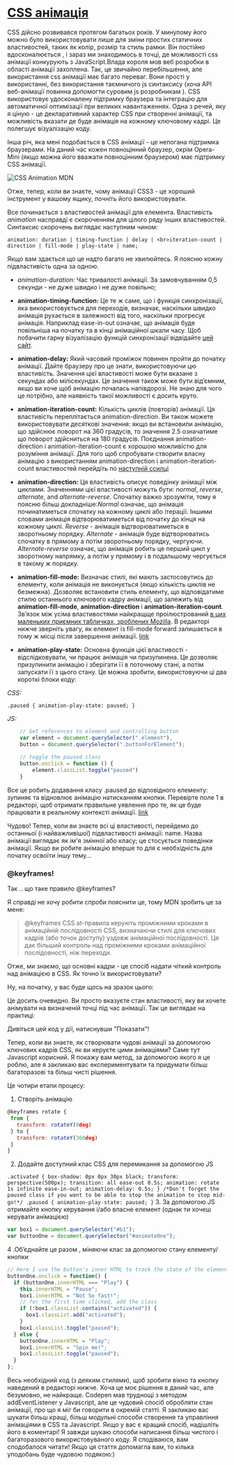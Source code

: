 # [CSS анімація](https://codeburst.io/learning-css-animations-with-a-touch-of-javascript-985a2404dc5e)

CSS дійсно розвивався протягом багатьох років. У минулому його можно було використовувати лише для зміни простих статичних властивостей, таких як колір, розмір та стиль рамки. Він постійно вдосконалюється , і зараз ми знаходимось в точці, де можливості css анімації конкурують з JavaScript.Влада короля мов веб розробки в області анімації захоплена. Так, це звичайно перебільшення, але використання css анімації має багато переваг. Вони прості у використанні, без використання таємничого js синтаксису (хоча API веб-анімації  повинна допомогти суровим js розробникам ). CSS використовує удосконалену підтримку браузера та інтеграцію для автоматичної оптимізації при великих навантаженнях. Одна з речей, яку я ціную - це декларативний характер CSS при створенні анімації, та можливість вказати де буде анімація на кожному ключовому кадрі. Це полегшує візуалізацію коду.

Інша річ, яка мені подобається в CSS анімації - це непогана підтримка браузерами. На даний час кожен повноцінний браузер, окрім Opera-Mini (якщо можна його вважати повноцінним браузером) має підтримку СSS анімації.

![CSS Animation MDN](https://cdn-images-1.medium.com/max/800/1*-h8ZRKUONNb5iMegkGDzXw.png)

Отже, тепер, коли ви знаєте, чому анімації CSS3 - це хороший інструмент у вашому ящику, почніть його використовувати.

Все починається з властивостей анімації для елемента. Властивість *animation* насправді є скороченням для цілого ряду інших властивостей. Синтаксис скорочень виглядає наступним чином:

`
animation: duration | timing-function | delay | <br>iteration-count | direction | fill-mode | play-state | name;
`

Якщо вам здається що це надто багато не хвилюйтесь. Я поясню кожну підвластивість одна за одною.

* *animation-duration:* Час тривалості анімації. За замовчуванням 0,5 секунди - не дуже швидко і не дуже повільно;
    
* **animation-timing-function:** Це те ж саме, що і функція синхронізації, яка використовується для переходів, визначає, наскільки швидко анімація рухається в   залежності від того, наскільки прогресує анімація. Наприклад  ease-in-out означає, що анімація буде повільніша на початку та в кінці анімаційної шкали часу. Щоб побачити  гарну візуалізацію функцій синхронізації відвідайте [цей сайт](http://easings.net/uk).
 
* **animation-delay:** Який часовий проміжок повинен пройти до початку анімації. Дайте браузеру про це знати, використовуючи цю властивість. Значення цієї властивості може бути вказане з секундах або мілісекундах. Це значення також може бути від’ємним, якщо ви хоче щоб анімацію почалась напівдорозі. Не знаю для чого це потрібно, але наявність такої можливості є досить круто.

* **animation-iteration-count:** Кількість циклів (повторів) анімації. Ця  властивість переплітається animation-direction. Ви також можете використовувати десяткові значення: якщо ви встановили анімацію, що здійснює поворот на 360 градусів, то значення 2.5 означатиме що поворот здійсниться на 180 градусів. Поєднання animation-direction і animation-iteration-count є хорошою можливістю для розуміння анімації. Для того щоб спробувати створити власну анімацію з використанням animation-direction і animation-iteration-count властивостей перейдіть по [наступній ссилці](https://codepen.io/afrench53198/embed/preview/bLYXLR?default-tabs=css%2Cresult&embed-version=2&height=600&host=https%3A%2F%2Fcodepen.io&referrer=https%3A%2F%2Fcodeburst.io%2Fmedia%2F38f4970a90124d3303602c8e4b0e4e8c%3FpostId%3D985a2404dc5e&slug-hash=bLYXLR")
  
* **animation-direction:** Ця властивість описує поведінку анімації між циклами. Значеннями цієї властивості можуть бути: *normal*, *reverse*, *alternate*, and *alternate-reverse*. Спочатку важко зрозуміти, тому я поясню більш докладніше:*Normal* означає, що анімація починатиметься спочатку на кожному циклі або ітерації. Іншими словами анімація відтворюватиметься від початку до кінця на кожному циклі. *Reverse* - анімація відтворюватиметься в зворотньому порядку. *Alternate* - анімація буде відтворюватись спочатку в прямому а потім зворотньому порядку, чергуючи. *Alternate-reverse*  означає, що анімація робить це перший цикл у зворотному напрямку, а потім у прямому і в подальшому чергується в такому ж порядку.

* **animation-fill-mode:** Визначає стилі, які мають застосовутись до елементу, коли анімація не виконується (якщо кількість циклів не безмежна). Дозволяє встановити стиль елементу, що відповідатиме стилю останнього ключового кадру анімації, що залежить вiд **animation-fill-mode**, **animation-direction** i **animation-iteration-count**. Зв’язок між усіма властивостями найкращще проілюстрований  [в цих маленьких приємних табличках, зроблених Mozilla](https://developer.mozilla.org/en-US/docs/Web/CSS/animation-fill-mode). В редакторі нижче зверніть увагу, як елемент із fill-mode forward залишається в тому ж  місці після завершення анімації.
[link](https://codepen.io/afrench53198/embed/preview/bLYXLR?default-tabs=css%2Cresult&embed-version=2&height=600&host=https%3A%2F%2Fcodepen.io&referrer=https%3A%2F%2Fcodeburst.io%2Fmedia%2F38f4970a90124d3303602c8e4b0e4e8c%3FpostId%3D985a2404dc5e&slug-hash=bLYXLR)
 
 * **animation-play-state:** Основна функція цієї властивості -  відслідковувати, чи працює анімація чи призупинена. Це дозволяє призупинити анімацію і зберігати     її в поточному стані, а потім запускати її з цього стану. Це можна зробити, використовуючи ці два короткі блоки коду:
   
*CSS:*

   `
   .paused {
      animation-play-state: paused;
    }
   `
   
 *JS:*
 
 ```javascript
     // Get references to element and controlling button
     var element = document.querySelector(".element"),
     button = document.querySelector(".buttonForElement");
     
     // toggle the paused class
     button.onclick = function () {
         element.classList.toggle("paused")
     }
   ```
  
Все це робить додавання класу .paused до відповідного елементу: зупиняє та відновлює анімацію натисканням кнопки. Перевірте поле 1 в редакторі, щоб отримати правильне уявлення про те, як це буде працювати в реальному контексті анімації.
[link](https://codepen.io/afrench53198/embed/preview/EQKyWL?default-tabs=css%2Cresult&embed-version=2&height=600&host=https%3A%2F%2Fcodepen.io&referrer=https%3A%2F%2Fcodeburst.io%2Fmedia%2F8edddeb361e2ed32080603becfb5c540%3FpostId%3D985a2404dc5e&slug-hash=EQKyWL)  
 
 Чудово! Тепер, коли ви знаєте всі ці властивості, перейдемо до останньої (і найважливішої) підвластивості анімації: name.
Назва анімації виглядає як ім'я змінної або класу; це стосується поведінки анімації. Якщо ви робите анімацію вперше то для є необхідність для початку освоїти іншу тему…

### @keyframes!

Так .. що таке правило @keyframes?

Я справді не хочу робити спроби пояснити це, тому MDN зробить це за мене:
>@keyframes CSS at-правила  керують проміжними кроками в анімаційній послідовності CSS, визначаючи стилі для ключових кадрів (або точок доступу) уздовж анімаційної послідовності. Це дає більший контроль над проміжними кроками анімаційної послідовності, ніж переходи.

Отже, ми знаємо, що основні кадри - це спосіб надати чіткий контроль над анімацією в CSS. Як точно їх використовувати?

Ну, на  початку, у вас буде щось на зразок цього:

Це досить очевидно. Ви просто вказуєте стан властивості, яку ви хочете анімувати на визначеній точці під час анімації. Так це виглядає на практиці:

Дивіться цей код у дії, натиснувши "Показати"!

Тепер, коли ви знаєте, як створювати чудові анімації за допомогою ключових кадрів CSS, як ви керуєте цими анімаціями? Саме тут Javascript корисний.
Я покажу вам метод, за допомогою якого я це роблю, але я закликаю вас експериментувати та придумати більш багаторазові та більш чисті рішення. 

Це чотири етапи процесу:

1. Створіть анімацію

 ```javascript
 @keyframes rotate {
  from {
    transform: rotateY(0deg)
  } to {
    transform: rotateY(360deg)
  }
}
 ```
2. Додайте доступний клас CSS для перемикання за допомогою JS

`
.activated {
  box-shadow: 0px 0px 30px black;
  transform: perspective(500px);
  transition: all ease-out 0.5s;
  animation: rotate 1s infinite ease-in-out;
  animation-delay: 0.5s;
}
/*Don't forget the paused class if you want to be able to stop the animation to stop mid-go!*/
.paused {
  animation-play-state: paused;
}
`
3. За допомогою JS отримайте кнопку керування і/або власне елемент (однак ти хочеш керувати анімацією)

```javascript
var box1 = document.querySelector("#b1");
var buttonOne = document.querySelector("#animateOne");
```
4 .Об’єднайте це разом , міняючи клас за допомогою стану елементу/кнопки

```javascript
// Here I use the button's inner HTML to track the state of the element, as the two have a hard coded relationship
buttonOne.onclick = function() {
  if (buttonOne.innerHTML === "Play") {
    this.innerHTML = "Pause";
    box1.innerHTML = "Not So fast!";
    // for the first time clicked, add the class
    if (!box1.classList.contains("activated")) {
      box1.classList.add("activated");
    }
    box1.classList.toggle("paused");
  } else {
    buttonOne.innerHTML = "Play";
    box1.innerHTML = "Spin me!";
    box1.classList.toggle("paused");
  }
};
```

Весь необхідний код (з деяким стилями), щоб зробити вікно та кнопку наведений в редакторі нижче.
Хоча це моє рішення в даний час, але безумовно, не найкраще. Codepen мав труднощі з методом addEventListener у Javascript, але це чудовий спосіб обробляти стан анімації, про що я міг би говорити в окремій статті. Я закликаю вас шукати більш кращі, більш модульні способи створення та управління анімаціями в CSS та Javascript. Якщо у вас є кращий спосіб, надішліть його в коментарі! Я завжди шукаю способи написання більш чистого і багаторазового використовуваного коду. Я сподіваюся, вам сподобалося читати! Якщо ця стаття допомагла вам, то кілька уподобань буде чудовою подякою:)

